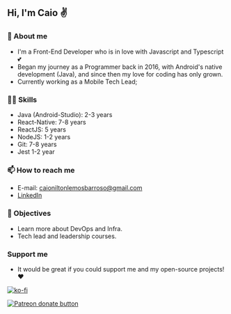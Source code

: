 ## Hi, I'm Caio ✌

### 🧑 About me

- I'm a Front-End Developer who is in love with Javascript and Typescript 💕
- Began my journey as a Programmer back in 2016, with Android's native development (Java), and since then my love for coding has only grown.
- Currently working as a Mobile Tech Lead;

### 👨‍💻 Skills

- Java (Android-Studio): 2-3 years
- React-Native: 7-8 years
- ReactJS: 5 years
- NodeJS: 1-2 years
- Git: 7-8 years
- Jest 1-2 year

### 📫 How to reach me

- E-mail: caioniltonlemosbarroso@gmail.com
- [LinkedIn](https://www.linkedin.com/in/caio-nilton-lemos-barroso-79aa3981/)

### 🚩 Objectives

- Learn more about DevOps and Infra.
- Tech lead and leadership courses.

### Support me

- It would be great if you could support me and my open-source projects! ❤

[![ko-fi](https://ko-fi.com/img/githubbutton_sm.svg)](https://ko-fi.com/C0C33H4GG) 

[![Patreon donate button](https://img.shields.io/badge/patreon-donate-yellow.svg)](https://www.patreon.com/bePatron?u=49654979)
